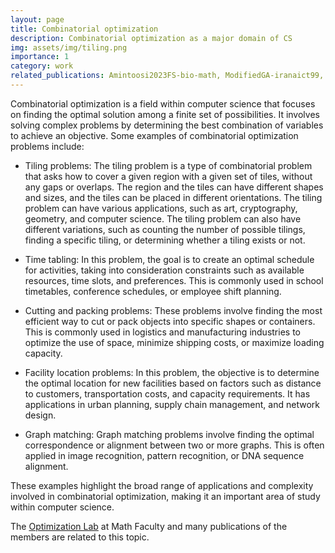 ```yaml
---
layout: page
title: Combinatorial optimization
description: Combinatorial optimization as a major domain of CS
img: assets/img/tiling.png
importance: 1
category: work
related_publications: Amintoosi2023FS-bio-math, ModifiedGA-iranaict99, Ezzati99, Monsefi02agenetic, Amintoosi04fuzzy, Amintoosi04using, Amintoosi05feature, Amintoosi07using, Amintoosi07afishschool,Monsefi00agenetic, Amintoosi79-NP-Hard,Amintoosi04optimum, Ezzati98-TSCO-GD,Hokmabadi96Coco,Ezzati96graph,Shahi93UFLP, Hoseini93mincutSA,Rezazadeh93hub,
---
```


Combinatorial optimization is a field within computer science that focuses on finding the optimal solution among a finite set of possibilities. It involves solving complex problems by determining the best combination of variables to achieve an objective. Some examples of combinatorial optimization problems include:

- Tiling problems: The tiling problem is a type of combinatorial problem that asks how to cover a given region with a given set of tiles, without any gaps or overlaps. The region and the tiles can have different shapes and sizes, and the tiles can be placed in different orientations. The tiling problem can have various applications, such as art, cryptography, geometry, and computer science. The tiling problem can also have different variations, such as counting the number of possible tilings, finding a specific tiling, or determining whether a tiling exists or not.

- Time tabling: In this problem, the goal is to create an optimal schedule for activities, taking into consideration constraints such as available resources, time slots, and preferences. This is commonly used in school timetables, conference schedules, or employee shift planning.

<!-- - Cutting stock problem: This problem involves finding the best way to cut raw materials into smaller pieces to minimize waste. It is often applied in industries such as paper production, where large rolls of paper need to be cut into smaller sizes with minimal leftover scrap.

- N-queen problem: In this problem, the task is to place N queens on an N×N chessboard such that no two queens can attack each other. It is a classic example of a combinatorial optimization problem and has applications in chess game programming and layout design. -->

- Cutting and packing problems: These problems involve finding the most efficient way to cut or pack objects into specific shapes or containers. This is commonly used in logistics and manufacturing industries to optimize the use of space, minimize shipping costs, or maximize loading capacity.

- Facility location problems: In this problem, the objective is to determine the optimal location for new facilities based on factors such as distance to customers, transportation costs, and capacity requirements. It has applications in urban planning, supply chain management, and network design.

- Graph matching: Graph matching problems involve finding the optimal correspondence or alignment between two or more graphs. This is often applied in image recognition, pattern recognition, or DNA sequence alignment.

These examples highlight the broad range of applications and complexity involved in combinatorial optimization, making it an important area of study within computer science.

The [Optimization Lab](https://umoplab.github.io/) at Math Faculty and many publications of the members are related to this topic.

<!-- Image generated by: [wepik.com/ai-generat](https://wepik.com/ai-generate) -->